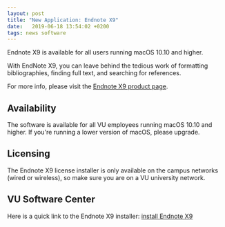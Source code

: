 ```yaml
---
layout: post
title: "New Application: Endnote X9"
date:   2019-06-18 13:54:02 +0200
tags: news software
---
```


Endnote X9 is available for all users running macOS 10.10 and higher.

With EndNote X9, you can leave behind the tedious work of formatting bibliographies, finding full text, and searching for references.

For more info, please visit the [Endnote X9 product page](https://researchsoftware.com/software/bibliography/endnote/endnote-x9).

## Availability

The software is available for all VU employees running macOS 10.10 and higher. If you're running a lower version of macOS, please upgrade.

## Licensing

The Endnote X9 license installer is only available on the campus networks (wired or wireless), so make sure you are on a VU university network.

## VU Software Center

Here is a quick link to the Endnote X9 installer: [install Endnote X9](munki://detail-EndNoteX9)
